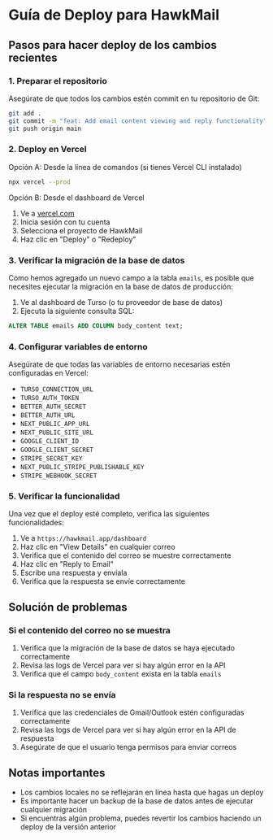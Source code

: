 # Guía de Deploy para HawkMail

## Pasos para hacer deploy de los cambios recientes

### 1. Preparar el repositorio

Asegúrate de que todos los cambios estén commit en tu repositorio de Git:

```bash
git add .
git commit -m "feat: Add email content viewing and reply functionality"
git push origin main
```

### 2. Deploy en Vercel

Opción A: Desde la línea de comandos (si tienes Vercel CLI instalado)

```bash
npx vercel --prod
```

Opción B: Desde el dashboard de Vercel

1. Ve a [vercel.com](https://vercel.com)
2. Inicia sesión con tu cuenta
3. Selecciona el proyecto de HawkMail
4. Haz clic en "Deploy" o "Redeploy"

### 3. Verificar la migración de la base de datos

Como hemos agregado un nuevo campo a la tabla `emails`, es posible que necesites ejecutar la migración en la base de datos de producción:

1. Ve al dashboard de Turso (o tu proveedor de base de datos)
2. Ejecuta la siguiente consulta SQL:

```sql
ALTER TABLE emails ADD COLUMN body_content text;
```

### 4. Configurar variables de entorno

Asegúrate de que todas las variables de entorno necesarias estén configuradas en Vercel:

- `TURSO_CONNECTION_URL`
- `TURSO_AUTH_TOKEN`
- `BETTER_AUTH_SECRET`
- `BETTER_AUTH_URL`
- `NEXT_PUBLIC_APP_URL`
- `NEXT_PUBLIC_SITE_URL`
- `GOOGLE_CLIENT_ID`
- `GOOGLE_CLIENT_SECRET`
- `STRIPE_SECRET_KEY`
- `NEXT_PUBLIC_STRIPE_PUBLISHABLE_KEY`
- `STRIPE_WEBHOOK_SECRET`

### 5. Verificar la funcionalidad

Una vez que el deploy esté completo, verifica las siguientes funcionalidades:

1. Ve a `https://hawkmail.app/dashboard`
2. Haz clic en "View Details" en cualquier correo
3. Verifica que el contenido del correo se muestre correctamente
4. Haz clic en "Reply to Email"
5. Escribe una respuesta y envíala
6. Verifica que la respuesta se envíe correctamente

## Solución de problemas

### Si el contenido del correo no se muestra

1. Verifica que la migración de la base de datos se haya ejecutado correctamente
2. Revisa las logs de Vercel para ver si hay algún error en la API
3. Verifica que el campo `body_content` exista en la tabla `emails`

### Si la respuesta no se envía

1. Verifica que las credenciales de Gmail/Outlook estén configuradas correctamente
2. Revisa las logs de Vercel para ver si hay algún error en la API de respuesta
3. Asegúrate de que el usuario tenga permisos para enviar correos

## Notas importantes

- Los cambios locales no se reflejarán en línea hasta que hagas un deploy
- Es importante hacer un backup de la base de datos antes de ejecutar cualquier migración
- Si encuentras algún problema, puedes revertir los cambios haciendo un deploy de la versión anterior